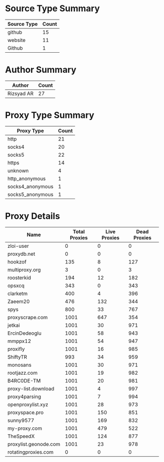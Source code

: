 # Source Type Summary

| Source Type | Count |
|-------------|-------|
| github | 15 |
| website | 11 |
| Github | 1 |


# Author Summary

| Author | Count |
|--------|-------|
| Rizsyad AR | 27 |


# Proxy Type Summary

| Proxy Type | Count |
|------------|-------|
| http | 21 |
| socks4 | 20 |
| socks5 | 22 |
| https | 14 |
| unknown | 4 |
| http_anonymous | 1 |
| socks4_anonymous | 1 |
| socks5_anonymous | 1 |


# Proxy Details

| Name | Total Proxies | Live Proxies | Dead Proxies |
|------|---------------|--------------|---------------|
| zloi-user | 0 | 0 | 0 |
| proxydb.net | 0 | 0 | 0 |
| hookzof | 135 | 8 | 127 |
| multiproxy.org | 3 | 0 | 3 |
| roosterkid | 194 | 12 | 182 |
| opsxcq | 343 | 0 | 343 |
| clarketm | 400 | 4 | 396 |
| Zaeem20 | 476 | 132 | 344 |
| spys | 800 | 33 | 767 |
| proxyscrape.com | 1001 | 647 | 354 |
| jetkai | 1001 | 30 | 971 |
| ErcinDedeoglu | 1001 | 58 | 943 |
| mmppx12 | 1001 | 54 | 947 |
| proxifly | 1001 | 16 | 985 |
| ShiftyTR | 993 | 34 | 959 |
| monosans | 1001 | 30 | 971 |
| rootjazz.com | 1001 | 19 | 982 |
| B4RC0DE-TM | 1001 | 20 | 981 |
| proxy-list.download | 1001 | 4 | 997 |
| proxy4parsing | 1001 | 7 | 994 |
| openproxylist.xyz | 1001 | 28 | 973 |
| proxyspace.pro | 1001 | 150 | 851 |
| sunny9577 | 1001 | 169 | 832 |
| my-proxy.com | 1001 | 479 | 522 |
| TheSpeedX | 1001 | 124 | 877 |
| proxylist.geonode.com | 1001 | 23 | 978 |
| rotatingproxies.com | 0 | 0 | 0 |
